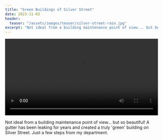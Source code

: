 ```yaml
---
title: "Green Buildings of Silver Street"
date: 2023-11-03
header:
  teaser: "/assets/images/teaser/silver-street-rain.jpg"
excerpt: "Not ideal from a building maintenance point of view... but beautiful. A gutter has been leaking for years and created a truly 'green' building on Silver Street. Click for video."
---
```


<video width="100%" autoplay loop>
 <source src="/assets/images/silver-street-rain.mp4" type="video/mp4">
Your browser does not support the video tag.
</video>

Not ideal from a building maintenance point of view... but so beautiful! A gutter has been leaking for years and created a truly 'green' building on Silver Street. Just a few steps from my department.
